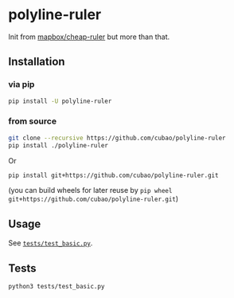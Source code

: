 # polyline-ruler

<!--intro-start-->

Init from [mapbox/cheap-ruler](https://github.com/mapbox/cheap-ruler) but more than that.

## Installation

### via pip

```bash
pip install -U polyline-ruler
```

### from source

```bash
git clone --recursive https://github.com/cubao/polyline-ruler
pip install ./polyline-ruler
```

Or

```bash
pip install git+https://github.com/cubao/polyline-ruler.git
```

(you can build wheels for later reuse by `pip wheel git+https://github.com/cubao/polyline-ruler.git`)

<!--intro-end-->

## Usage

See [`tests/test_basic.py`](tests/test_basic.py).

## Tests

```bash
python3 tests/test_basic.py
```
